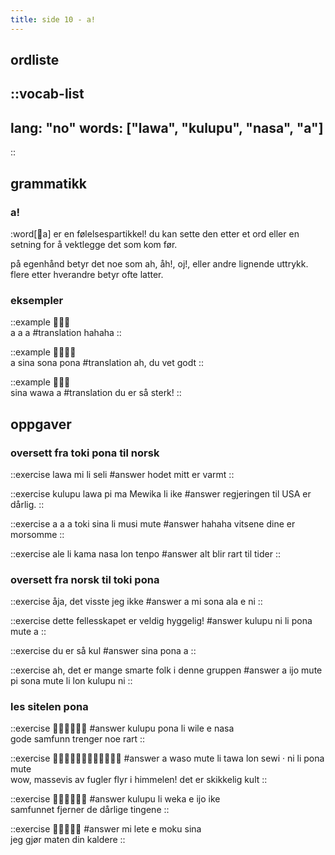 ```yaml
--- 
title: side 10 - a! 
---
```

## ordliste
::vocab-list
---
lang: "no"
words: ["lawa", "kulupu", "nasa", "a"]
---
::

## grammatikk
### a!
:word[󱤀a] er en følelsespartikkel! du kan sette den etter et ord eller en setning for å vektlegge det som kom før.

på egenhånd betyr det noe som ah, åh!, oj!, eller andre lignende uttrykk. flere etter hverandre betyr ofte latter.


### eksempler
::example
󱤀󱤀󱤀 \
a a a
#translation
hahaha
::

::example
󱤀󱥞󱥡󱥔 \
a sina sona pona
#translation
ah, du vet godt
::

::example
󱥞󱥵󱤀 \
sina wawa a
#translation
du er så sterk!
::

## oppgaver
### oversett fra toki pona til norsk
::exercise
lawa mi li seli
#answer
hodet mitt er varmt
::

::exercise
kulupu lawa pi ma Mewika li ike
#answer
regjeringen til USA er dårlig.
::

::exercise
a a a toki sina li musi mute
#answer
hahaha vitsene dine er morsomme
::

::exercise
ale li kama nasa lon tenpo
#answer
alt blir rart til tider
::

### oversett fra norsk til toki pona
::exercise
åja, det visste jeg ikke
#answer
a mi sona ala e ni
::

::exercise
dette fellesskapet er veldig hyggelig!
#answer
kulupu ni li pona mute a
::

::exercise
du er så kul
#answer
sina pona a
::

::exercise
ah, det er mange smarte folk i denne gruppen
#answer
a ijo mute pi sona mute li lon kulupu ni
::

### les sitelen pona
::exercise
󱤟󱥔󱤧󱥷󱤉󱤾
#answer
kulupu pona li wile e nasa \
gode samfunn trenger noe rart
::

::exercise
󱤀󱥴󱤼󱤧󱥩󱤬󱥚󱦜󱥁󱤧󱥔󱤼
#answer
a waso mute li tawa lon sewi · ni li pona mute \
wow, massevis av fugler flyr i himmelen! det er skikkelig kult
::

::exercise
󱤟󱤧󱥶󱤉󱤌󱤍
#answer
kulupu li weka e ijo ike \
samfunnet fjerner de dårlige tingene
::

::exercise
󱤴󱤦󱤉󱤶󱥞
#answer
mi lete e moku sina \
jeg gjør maten din kaldere
::